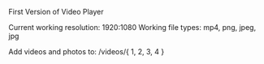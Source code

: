 First Version of Video Player

Current working resolution: 1920:1080
Working file types: mp4, png, jpeg, jpg

Add videos and photos to: /videos/{ 1, 2, 3, 4 }
